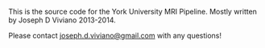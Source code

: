 This is the source code for the York University MRI Pipeline.
Mostly written by Joseph D Viviano 2013-2014.

Please contact joseph.d.viviano@gmail.com with any questions!
